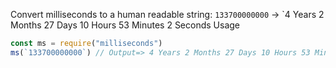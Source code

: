 Convert milliseconds to a human readable string:
`133700000000` → `4 Years 2 Months 27 Days 10 Hours 53 Minutes 2 Seconds Usage
```js
const ms = require("milliseconds")
ms(`133700000000`) // Output=> 4 Years 2 Months 27 Days 10 Hours 53 Minutes 2 Seconds
 ```
